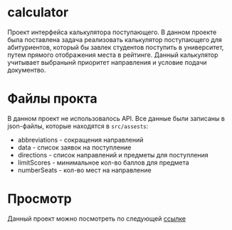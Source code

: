 # calculator
Проект интерфейса калькулятора поступающего. В данном проекте была поставлена задача реализовать калькулятор поступающего для абитуриентов, который бы завлек студентов поступить в университет, путем прямого отображения места в рейтинге.
Данный калькулятор учитывает выбранынй приоритет направления и условие подачи документво.

# Файлы прокта
В данном проект не использовалось API. Все данные были записаны в json-файлы, которые находятся в `src/assests`:
- abbreviations - сокращения направлений
- data - список заявок на поступление
- directions - список направлений и предметы для поступления
- limitScores - минимальное кол-во баллов для предмета
- numberSeats - кол-во мест на направление
# Просмотр
Данный проект можно посмотреть по следующей [ссылке](https://deerr1.github.io/UGU-calculator/#/)
